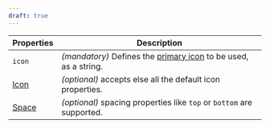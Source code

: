 ```yaml
---
draft: true
---
```


| Properties                                      | Description                                                                       |
| ----------------------------------------------- | --------------------------------------------------------------------------------- |
| `icon`                                          | _(mandatory)_ Defines the [primary icon](/icons/primary) to be used, as a string. |
| [Icon](/uilib/components/icon#tab-properties)   | _(optional)_ accepts else all the default icon properties.                        |
| [Space](/uilib/components/space#tab-properties) | _(optional)_ spacing properties like `top` or `bottom` are supported.             |
